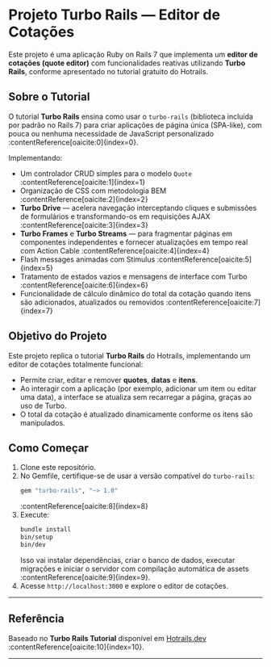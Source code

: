 # Projeto Turbo Rails — Editor de Cotações

Este projeto é uma aplicação Ruby on Rails 7 que implementa um **editor de cotações (quote editor)** com funcionalidades reativas utilizando **Turbo Rails**, conforme apresentado no tutorial gratuito do Hotrails.

## Sobre o Tutorial

O tutorial **Turbo Rails** ensina como usar o `turbo-rails` (biblioteca incluída por padrão no Rails 7) para criar aplicações de página única (SPA-like), com pouca ou nenhuma necessidade de JavaScript personalizado :contentReference[oaicite:0]{index=0}.

Implementando:

- Um controlador CRUD simples para o modelo `Quote` :contentReference[oaicite:1]{index=1}
- Organização de CSS com metodologia BEM :contentReference[oaicite:2]{index=2}
- **Turbo Drive** — acelera navegação interceptando cliques e submissões de formulários e transformando-os em requisições AJAX :contentReference[oaicite:3]{index=3}
- **Turbo Frames** e **Turbo Streams** — para fragmentar páginas em componentes independentes e fornecer atualizações em tempo real com Action Cable :contentReference[oaicite:4]{index=4}
- Flash messages animadas com Stimulus :contentReference[oaicite:5]{index=5}
- Tratamento de estados vazios e mensagens de interface com Turbo :contentReference[oaicite:6]{index=6}
- Funcionalidade de cálculo dinâmico do total da cotação quando itens são adicionados, atualizados ou removidos :contentReference[oaicite:7]{index=7}

## Objetivo do Projeto

Este projeto replica o tutorial **Turbo Rails** do Hotrails, implementando um editor de cotações totalmente funcional:

- Permite criar, editar e remover **quotes**, **datas** e **itens**.
- Ao interagir com a aplicação (por exemplo, adicionar um item ou editar uma data), a interface se atualiza sem recarregar a página, graças ao uso de Turbo.
- O total da cotação é atualizado dinamicamente conforme os itens são manipulados.

## Como Começar

1. Clone este repositório.
2. No Gemfile, certifique-se de usar a versão compatível do `turbo-rails`:
    ```ruby
    gem "turbo-rails", "~> 1.0"
    ```
   :contentReference[oaicite:8]{index=8}
3. Execute:
    ```bash
    bundle install
    bin/setup
    bin/dev
    ```
   Isso vai instalar dependências, criar o banco de dados, executar migrações e iniciar o servidor com compilação automática de assets :contentReference[oaicite:9]{index=9}.
4. Acesse `http://localhost:3000` e explore o editor de cotações.

---

## Referência

Baseado no **Turbo Rails Tutorial** disponível em [Hotrails.dev](https://www.hotrails.dev/turbo-rails) :contentReference[oaicite:10]{index=10}.

---
